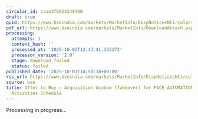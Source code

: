 ```yaml
---
circular_id: caae3f6824248490
draft: true
guid: https://www.bseindia.com/markets/MarketInfo/DispNoticesNCirculars.aspx?Noticeid={D0761F93-A5E6-4C88-81C4-DAF408441C6E}&noticeno=20251001-71&dt=10/01/2025&icount=71&totcount=83&flag=0
pdf_url: https://www.bseindia.com/markets/MarketInfo/DownloadAttach.aspx?id=20251001-71&attachedId=
processing:
  attempts: 1
  content_hash: ''
  processed_at: '2025-10-02T12:43:41.333172'
  processor_version: '2.0'
  stage: download_failed
  status: failed
published_date: '2025-10-01T14:50:18+00:00'
rss_url: https://www.bseindia.com/markets/MarketInfo/DispNoticesNCirculars.aspx?Noticeid={D0761F93-A5E6-4C88-81C4-DAF408441C6E}&noticeno=20251001-71&dt=10/01/2025&icount=71&totcount=83&flag=0
source: bse
title: Offer to Buy – Acquisition Window (Takeover) for PACE AUTOMATION LTD - Live
  Activities Schedule
---
```


Processing in progress...
